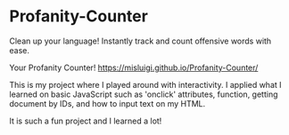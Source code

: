 # Profanity-Counter
Clean up your language! Instantly track and count offensive words with ease.

Your Profanity Counter! https://misluigi.github.io/Profanity-Counter/

This is my project where I played around with interactivity. I applied what I learned on basic JavaScript such as 'onclick' attributes, function, getting document by IDs, and how to input text on my HTML.

It is such a fun project and I learned a lot!